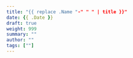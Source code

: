 ```yaml
---
title: "{{ replace .Name "-" " " | title }}"
date: {{ .Date }}
draft: true
weight: 999
summary: ""
author: ""
tags: [""]
---
```

